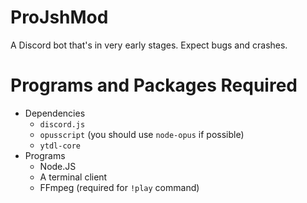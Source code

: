 # ProJshMod

A Discord bot that's in very early stages. Expect bugs and crashes.

# Programs and Packages Required
- Dependencies
    - `discord.js`
    - `opusscript` (you should use `node-opus` if possible)
    - `ytdl-core`
- Programs
    - Node.JS
    - A terminal client
    - FFmpeg (required for `!play` command)